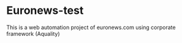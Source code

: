 # Euronews-test
This is a web automation project of euronews.com using corporate framework (Aquality)
